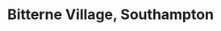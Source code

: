---
title: Bitterne Village, Southampton
url: /bitterne-village-southampton/
latitude: 50.915
longitude: -1.36
---